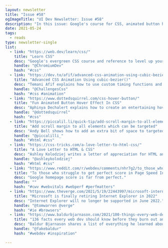 ```yaml
---
layout: newsletter
title: "Issue #58"
ogImageTitle: "UI Dev Newsletter: Issue #58"
description: "In this issue: Google's course for CSS, animated button hover effects, a love letter to CSS, and more."
date: 2021-05-24
tags:
  - reads
type: newsletter-single
list:
  - link: "https://web.dev/learn/css/"
    title: "Learn CSS"
    desc: "Google's evergreen CSS course and reference to level up your web styling expertise."
    handle: "@ChromiumDev"
    hash: "#css"
  - link: "https://dev.to/afif/advanced-css-animation-using-cubic-bezier-nho"
    title: "Advanced CSS Animation Using cubic-bezier()"
    desc: "Temani Afif explains how to use custom timing functions and math to do fancy animations without the complex keyframes we generally reach for."
    handle: "@ChallengesCss"
    hash: "#css #animation"
  - link: "https://www.dottedsquirrel.com/css-hover-button/"
    title: "Fun Animated Button Hover Effect In CSS"
    desc: "Aphinya Dechalert explains how to create an entertaining hover effect using transitions and pseudo-elements."
    handle: "@dottedsquirrel"
    hash: "#css"
  - link: "https://piccalil.li/quick-tip/add-scroll-margin-to-all-elements-which-can-be-targeted/"
    title: "Add scroll margin to all elements which can be targeted"
    desc: "Andy Bell shows how to add an extra bit of space to targeted elements using the 'scroll-margin-top' property."
    handle: "@piccalilli_"
    hash: "#html #css"
  - link: "https://css-tricks.com/a-love-letter-to-html-css/"
    title: "A Love Letter to HTML & CSS"
    desc: "Ashley Kolodziej writes a letter of appreciation for HTML and CSS; the two most neglected yet essential champions of modern web technology."
    handle: "@ashleykolodziej"
    hash: "#html #css"
  - link: "https://www.reddit.com/r/webdev/comments/nhr7g2/to_those_who_struggle_to_get_perfect_score_in/"
    title: "To those who struggle to get perfect score in Page Speed Insights. YNWA."
    desc: "Google homepage score is far from perfect."
    handle: ""
    hash: "#cwv #webvitals #webperf #perfmatters"
  - link: "https://www.theverge.com/2021/5/19/22443997/microsoft-internet-explorer-end-of-support-date"
    title: "Microsoft is finally retiring Internet Explorer in 2022"
    desc: "Internet Explorer will no longer be supported in June 2022."
    handle: "@tomwarren @verge"
    hash: "#ie #browsers"
  - link: "https://www.baldurbjarnason.com/2021/100-things-every-web-developer-should-know/"
    title: "136 facts every web dev should know before they burn out and turn to landscape painting or nude modelling"
    desc: "Baldur Bjarnason shares a list of everything he learned about web development in the almost twenty-five years of practice."
    handle: "@fakebaldur"
    hash: "#webdev #inspiration"

---
```

